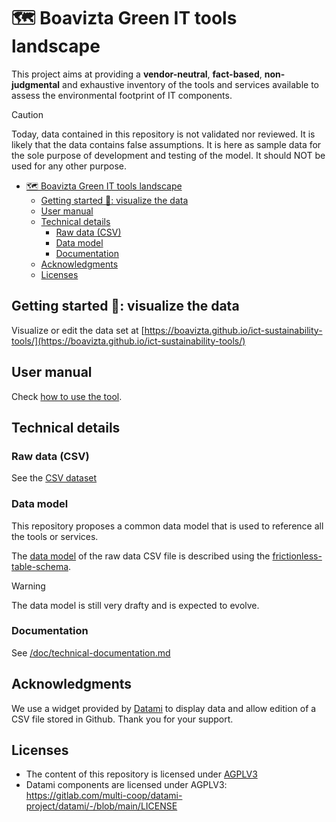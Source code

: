 # 🗺️ Boavizta Green IT tools landscape

This project aims at providing a **vendor-neutral**, **fact-based**, **non-judgmental** and exhaustive inventory of the tools and services available to assess the environmental footprint of IT components.

> [!CAUTION]
> Today, data contained in this repository is not validated nor reviewed. It is likely that the data contains false assumptions. It is here as sample data for the sole purpose of development and testing of the model. It should NOT be used for any other purpose.

- [🗺️ Boavizta Green IT tools landscape](#️-boavizta-green-it-tools-landscape)
  - [Getting started 🚀: visualize the data](#getting-started--visualize-the-data)
  - [User manual](#user-manual)
  - [Technical details](#technical-details)
    - [Raw data (CSV)](#raw-data-csv)
    - [Data model](#data-model)
    - [Documentation](#documentation)
  - [Acknowledgments](#acknowledgments)
  - [Licenses](#licenses)

## Getting started 🚀: visualize the data

Visualize or edit the data set at [https://boavizta.github.io/ict-sustainability-tools/](https://boavizta.github.io/ict-sustainability-tools/)

## User manual

Check [how to use the tool](/doc/user-manual/how-to-use-the-tool.md).


## Technical details

### Raw data (CSV)

See the [CSV dataset](ictst/data/tools.csv)

### Data model

This repository proposes a common data model that is used to reference all the tools or services.

The [data model](ictst/model/tools.frictionless-table-schema.json) of the raw data CSV file is described using the [frictionless-table-schema](https://specs.frictionlessdata.io//table-schema/).

> [!WARNING]
> The data model is still very drafty and is expected to evolve.

### Documentation

See [/doc/technical-documentation.md](/doc/technical-documentation.md)

## Acknowledgments

We use a widget provided by [Datami](https://datami-docs.multi.coop/?locale=en) to display data and allow edition of a CSV file stored in Github. Thank you for your support.

## Licenses

- The content of this repository is licensed under [AGPLV3](/LICENSE)
- Datami components are licensed under AGPLV3: <https://gitlab.com/multi-coop/datami-project/datami/-/blob/main/LICENSE>
